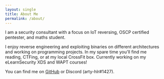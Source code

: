 ```yaml
---
layout: single
title: About Me
permalink: /about/
---
```


I am a security consultant with a focus on IoT reversing, OSCP certified pentester, and maths student.

I enjoy reverse engineering and exploiting binaries on different architectures and working on programming projects. In my spare time you'll find me reading, CTFing, or at my local CrossFit box. Currently working on my eLearnSecurity XDS and WAPT courses!

You can find me on [GitHub](https://github.com/arty-hlr) or Discord (arty-hlr#1427).
